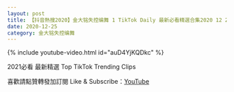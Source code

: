 ```yaml
---
layout: post
title: 【抖音熱搜2020】金大铭失控编舞 1 TikTok Daily 最新必看精選合集2020 12 25
date: 2020-12-25
category: 金大铭失控编舞
---
```


{% include youtube-video.html id="auD4YjKQDkc" %}

2021必看 最新精選 Top TikTok Trending Clips

喜歡請點贊轉發加訂閱 Like & Subscribe：[YouTube](https://www.youtube.com/channel/UCAoR7VcanIPd04uEq_GIylA/videos)


